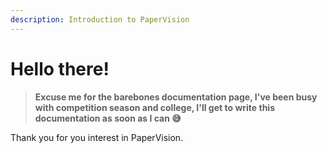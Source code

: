 ```yaml
---
description: Introduction to PaperVision
---
```


# Hello there!

> **Excuse me for the barebones documentation page, I've been busy with competition season and college, I'll get to write this documentation as soon as I can 😅**

Thank you for you interest in PaperVision.&#x20;
